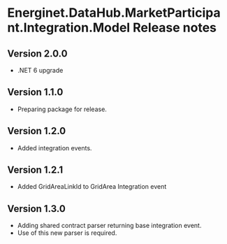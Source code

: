 # Energinet.DataHub.MarketParticipant.Integration.Model Release notes

## Version 2.0.0

- .NET 6 upgrade

## Version 1.1.0

- Preparing package for release.

## Version 1.2.0

- Added integration events.

## Version 1.2.1

- Added GridAreaLinkId to GridArea Integration event

## Version 1.3.0

- Adding shared contract parser returning base integration event.
- Use of this new parser is required.

